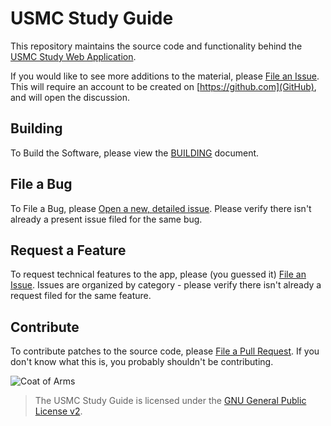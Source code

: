 # USMC Study Guide

This repository maintains the source code and functionality behind the
[USMC Study Web Application](https://usmcstudy.github.io).

If you would like to see more additions to the material, please
[File an Issue](https://github.com/usmcstudy/usmcstudy.github.io/issues/new?assignees=&labels=&template=study-material-addition-issue-template.md&title=%5BStudy+Material%5D).
This will require an account to be created on [https://github.com](GitHub), and will open the discussion.


## Building

To Build the Software, please view the [BUILDING](https://github.com/usmcstudy/usmcstudy.github.io/blob/master/BUILDING.md) document.

## File a Bug

To File a Bug, please [Open a new, detailed issue](https://github.com/usmcstudy/usmcstudy.github.io/issues).
Please verify there isn't already a present issue filed for the same bug.

## Request a Feature

To request technical features to the app, please (you guessed it) [File an Issue](https://github.com/usmcstudy/usmcstudy.github.io/issues).
Issues are organized by category - please verify there isn't already a request filed for the same feature.

## Contribute

To contribute patches to the source code, please [File a Pull Request](https://github.com/usmcstudy/usmcstudy.github.io/pulls).
If you don't know what this is, you probably shouldn't be contributing.


![Coat of Arms](https://github.com/usmcstudy/usmcstudy.github.io/raw/master/coa.png)


> The USMC Study Guide is licensed under the [GNU General Public License v2](https://www.gnu.org/licenses/old-licenses/gpl-2.0.en.html).
